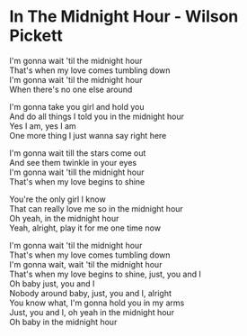# In The Midnight Hour - Wilson Pickett

I'm gonna wait 'til the midnight hour\
That's when my love comes tumbling down\
I'm gonna wait 'til the midnight hour\
When there's no one else around

I'm gonna take you girl and hold you\
And do all things I told you in the midnight hour\
Yes I am, yes I am\
One more thing I just wanna say right here

I'm gonna wait till the stars come out\
And see them twinkle in your eyes\
I'm gonna wait 'till the midnight hour\
That's when my love begins to shine

You're the only girl I know\
That can really love me so in the midnight hour\
Oh yeah, in the midnight hour\
Yeah, alright, play it for me one time now

I'm gonna wait 'til the midnight hour\
That's when my love comes tumbling down\
I'm gonna wait, wait 'til the midnight hour\
That's when my love begins to shine, just, you and I\
Oh baby just, you and I\
Nobody around baby, just, you and I, alright\
You know what, I'm gonna hold you in my arms\
Just, you and I, oh yeah in the midnight hour\
Oh baby in the midnight hour